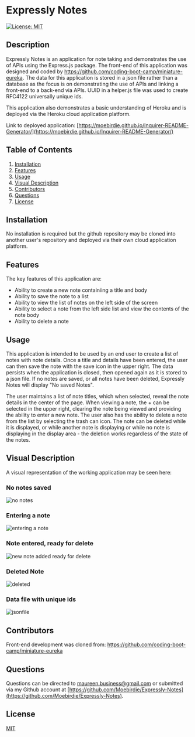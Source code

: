 # Expressly Notes  

[![License: MIT](https://img.shields.io/badge/License-MIT-yellow.svg)](https://opensource.org/licenses/MIT)

## Description

Expressly Notes is an application for note taking and demonstrates the use of APIs using the Express.js package.  The front-end of this application was designed and coded by https://github.com/coding-boot-camp/miniature-eureka.  The data for this application is stored in a json file rather than a database as the focus is on demonstrating the use of APIs and linking a front-end to a back-end via APIs. UUID in a helper.js file was used to create RFC4122 universally unique ids.  
  
This application also demonstrates a basic understanding of Heroku and is deployed via the Heroku cloud application platform.  

Link to deployed application: [https://moebirdie.github.io/Inquirer-README-Generator/](https://moebirdie.github.io/Inquirer-README-Generator/)


## Table of Contents

1. [Installation](#Installation)
2. [Features](#Features)
3. [Usage](#Usage)
4. [Visual Description](#Visual-Description)
5. [Contributors](#Contributing)
6. [Questions](#Questions)
7. [License](#License)
  

## Installation <a id="Installation"></a>

No installation is required but the github repository may be cloned into another user's repository and deployed via their own cloud application platform.
  

## Features <a id="Features"></a>

The key features of this application are:
  - Ability to create a new note containiing a title and body
  - Ability to save the note to a list
  - Ability to view the list of notes on the left side of the screen
  - Ability to select a note from the left side list and view the contents of the note body
  - Ability to delete a note
  

## Usage <a id="Usage"></a>

This application is intended to be used by an end user to create a list of notes with note details. Once a title and details have been entered, the user can then save the note with the save icon in the upper right.  The data persists when the application is closed, then opened again as it is stored to a json file.  If no notes are saved, or all notes have been deleted, Expressly Notes will display "No saved Notes".
  
The user maintains a list of note titles, which when selected, reveal the note details in the center of the page. When viewing a note, the + can be selected in the upper right, clearing the note being viewed and providing the ability to enter a new note.  The user also has the ability to delete a note from the list by selecting the trash can icon. The note can be deleted while it is displayed, or while another note is displaying or while no note is displaying in the display area - the deletion works regardless of the state of the notes.


## Visual Description <a id="Visual-Description"></a>

A visual representation of the working application may be seen here:  

### No notes saved  

![no notes](https://github.com/Moebirdie/Expressly-Notes/assets/93432701/cec50e85-cc73-42e1-9cd5-9f9e291e0cbb)

### Entering a note    

![entering a note](https://github.com/Moebirdie/Expressly-Notes/assets/93432701/0cc00ddc-d0d5-4a03-a26f-ace861805bc4)

### Note entered, ready for delete  

![new note added ready for delete](https://github.com/Moebirdie/Expressly-Notes/assets/93432701/0a1fca86-ac72-493d-b0b9-29ee6117a9a6)

### Deleted Note  

![deleted](https://github.com/Moebirdie/Expressly-Notes/assets/93432701/6464391d-ac73-44da-bf94-f2b557ce5680)

### Data file with unique ids 

![jsonfile](https://github.com/Moebirdie/Expressly-Notes/assets/93432701/7a0a94ad-bf24-4cca-8c71-5f793f961197)


## Contributors <a id="Contributing"></a>

Front-end development was cloned from: https://github.com/coding-boot-camp/miniature-eureka
  

## Questions  <a id="Questions"></a>

Questions can be directed to maureen.business@gmail.com or submitted via my Github account at [https://github.com/Moebirdie/Expressly-Notes](https://github.com/Moebirdie/Expressly-Notes).
  

## License <a id="License"></a>

[MIT](https://opensource.org/licenses/MIT)
